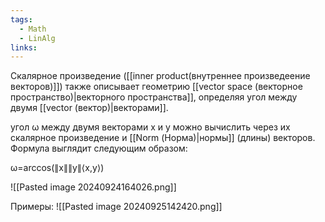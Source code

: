 ```yaml
---
tags:
  - Math
  - LinAlg
links:
---
```

Скалярное произведение ([[inner product(внутреннее произведеение векторов)]]) также описывает геометрию [[vector space (векторное пространство)|векторного пространства]], определяя угол между двумя [[vector (вектор)|векторами]].

угол ω между двумя векторами x и y можно вычислить через их скалярное произведение и [[Norm (Норма)|нормы]] (длины) векторов. Формула выглядит следующим образом:

ω=arccos(∥x∥∥y∥⟨x,y⟩​)

![[Pasted image 20240924164026.png]]

Примеры:
![[Pasted image 20240925142420.png]]